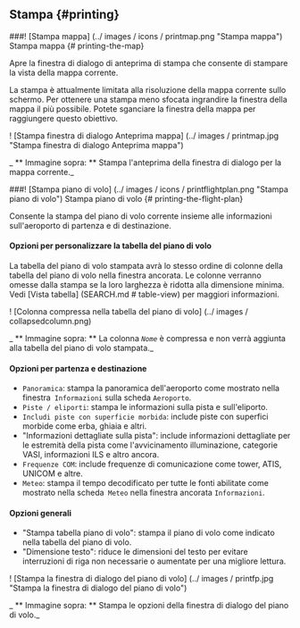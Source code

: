 
## Stampa {#printing}

###! [Stampa mappa] (../ images / icons / printmap.png "Stampa mappa") Stampa mappa {# printing-the-map}

Apre la finestra di dialogo di anteprima di stampa che consente di stampare la vista della mappa corrente.

La stampa è attualmente limitata alla risoluzione della mappa corrente sullo schermo.
Per ottenere una stampa meno sfocata ingrandire la finestra della mappa il più possibile. 
Potete sganciare la finestra della mappa per raggiungere questo obiettivo.

! [Stampa finestra di dialogo Anteprima mappa] (../ images / printmap.jpg "Stampa finestra di dialogo Anteprima mappa")

_ ** Immagine sopra: ** Stampa l'anteprima della finestra di dialogo per la mappa corrente._

###! [Stampa piano di volo] (../ images / icons / printflightplan.png "Stampa piano di volo") Stampa piano di volo {# printing-the-flight-plan}

Consente la stampa del piano di volo corrente insieme alle informazioni sull'aeroporto di partenza e di destinazione.

#### Opzioni per personalizzare la tabella del piano di volo

La tabella del piano di volo stampata avrà lo stesso ordine di colonne della tabella del piano di volo nella finestra ancorata. Le colonne verranno omesse dalla stampa se la loro larghezza è ridotta alla dimensione minima. Vedi [Vista tabella] (SEARCH.md # table-view) per maggiori informazioni.

! [Colonna compressa nella tabella del piano di volo] (../ images / collapsedcolumn.png)

_ ** Immagine sopra: ** La colonna _`Nome`_ è compressa e non verrà aggiunta alla tabella del piano di volo stampata._

#### Opzioni per partenza e destinazione

* `Panoramica`: stampa la panoramica dell'aeroporto come mostrato nella finestra` Informazioni` sulla scheda `Aeroporto`.
* `Piste / eliporti`: stampa le informazioni sulla pista e sull'eliporto.
* `Includi piste con superficie morbida`: include piste con superfici morbide come erba,
  ghiaia e altri.
* "Informazioni dettagliate sulla pista": include informazioni dettagliate per le estremità della pista come l'avvicinamento
  illuminazione,  categorie VASI, informazioni ILS e altro ancora.
* `Frequenze COM`: include frequenze di comunicazione come tower, ATIS, UNICOM e altre.
* `Meteo`: stampa il tempo decodificato per tutte le fonti abilitate come mostrato nella scheda` Meteo` nella finestra ancorata `Informazioni`.

#### Opzioni generali

* "Stampa tabella piano di volo": stampa il piano di volo come indicato nella tabella del piano di volo.
* "Dimensione testo": riduce le dimensioni del testo per evitare interruzioni di riga non necessarie o aumentate per una migliore lettura.

! [Stampa la finestra di dialogo del piano di volo] (../ images / printfp.jpg "Stampa la finestra di dialogo del piano di volo")

_ ** Immagine sopra: ** Stampa le opzioni della finestra di dialogo del piano di volo._
